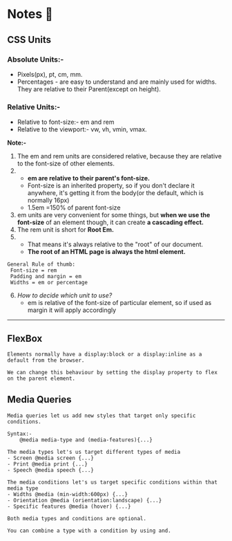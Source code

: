 # Notes 🤯

## CSS Units
### Absolute Units:- 
* Pixels(px), pt, cm, mm.
* Percentages - are easy to understand and are mainly used for widths. They are relative to their Parent(except on height).
### Relative Units:-
* Relative to font-size:- em and rem
* Relative to the viewport:- vw, vh, vmin, vmax.

**Note:-**

1. The em and rem units are considered relative, because they are relative to the font-size of other elements.
2.  * **em are relative to their parent's font-size.**
    * Font-size is an inherited property, so if you don't declare it anywhere, it's getting it from the body(or the default, which is normally 16px)
    * 1.5em =150% of parent font-size
3. em units are very convenient for some things, but **when we use the font-size** of an element though, it can create **a cascading effect.**
4. The rem unit is short for **Root Em.**
5.  * That means it's always relative to the "root" of our document.
    * **The root of an HTML page is always the html element.**
  ```
  General Rule of thumb:
   Font-size = rem
   Padding and margin = em
   Widths = em or percentage
```

6. *How to decide which unit to use?*
    * em is relative of the font-size of particular element, so if used as margin it will apply accordingly

---
## FlexBox
```
Elements normally have a display:block or a display:inline as a default from the browser.

We can change this behaviour by setting the display property to flex on the parent element.
```
## Media Queries
```
Media queries let us add new styles that target only specific conditions.

Syntax:-
    @media media-type and (media-features){...}

The media types let's us target different types of media
- Screen @media screen {...}
- Print @media print {...}
- Speech @media speech {...}

The media conditions let's us target specific conditions within that media type
- Widths @media (min-width:600px) {...}
- Orientation @media (orientation:landscape) {...}
- Specific features @media (hover) {...}

Both media types and conditions are optional.

You can combine a type with a condition by using and.
```








